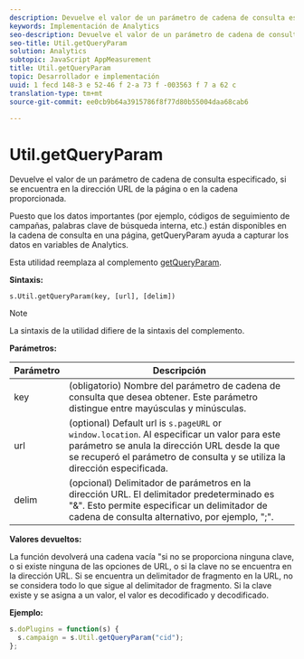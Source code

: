 ```yaml
---
description: Devuelve el valor de un parámetro de cadena de consulta especificado, si se encuentra en la dirección URL de la página o en la cadena proporcionada.
keywords: Implementación de Analytics
seo-description: Devuelve el valor de un parámetro de cadena de consulta especificado, si se encuentra en la dirección URL de la página o en la cadena proporcionada.
seo-title: Util.getQueryParam
solution: Analytics
subtopic: JavaScript AppMeasurement
title: Util.getQueryParam
topic: Desarrollador e implementación
uuid: 1 fecd 148-3 e 52-46 f 2-a 73 f -003563 f 7 a 62 c
translation-type: tm+mt
source-git-commit: ee0cb9b64a3915786f8f77d80b55004daa68cab6

---
```



# Util.getQueryParam

Devuelve el valor de un parámetro de cadena de consulta especificado, si se encuentra en la dirección URL de la página o en la cadena proporcionada.

Puesto que los datos importantes (por ejemplo, códigos de seguimiento de campañas, palabras clave de búsqueda interna, etc.) están disponibles en la cadena de consulta en una página,  getQueryParam ayuda a capturar los datos en variables de Analytics.

Esta utilidad reemplaza al complemento [getQueryParam](../../implement/js-implementation/plugins/getqueryparam.md#concept_E3D0FEC81E1F4987B39CC467F19FFCFF).

**Sintaxis:**

```
s.Util.getQueryParam(key, [url], [delim])
```

>[!NOTE]
>
>La sintaxis de la utilidad difiere de la sintaxis del complemento.

**Parámetros:**

| Parámetro | Descripción |
|---|---|
| key | (obligatorio) Nombre del parámetro de cadena de consulta que desea obtener. Este parámetro distingue entre mayúsculas y minúsculas. |
| url | (optional) Default url is `s.pageURL` or `window.location`. Al especificar un valor para este parámetro se anula la dirección URL desde la que se recuperó el parámetro de consulta y se utiliza la dirección especificada. |
| delim | (opcional) Delimitador de parámetros en la dirección URL. El delimitador predeterminado es "&amp;". Esto permite especificar un delimitador de cadena de consulta alternativo, por ejemplo, ";". |

**Valores devueltos:**

La función devolverá una cadena vacía "si no se proporciona ninguna clave, o si existe ninguna de las opciones de URL, o si la clave no se encuentra en la dirección URL. Si se encuentra un delimitador de fragmento en la URL, no se considera todo lo que sigue al delimitador de fragmento. Si la clave existe y se asigna a un valor, el valor es decodificado y decodificado.

**Ejemplo:**

```js
s.doPlugins = function(s) { 
  s.campaign = s.Util.getQueryParam("cid"); 
};
```

